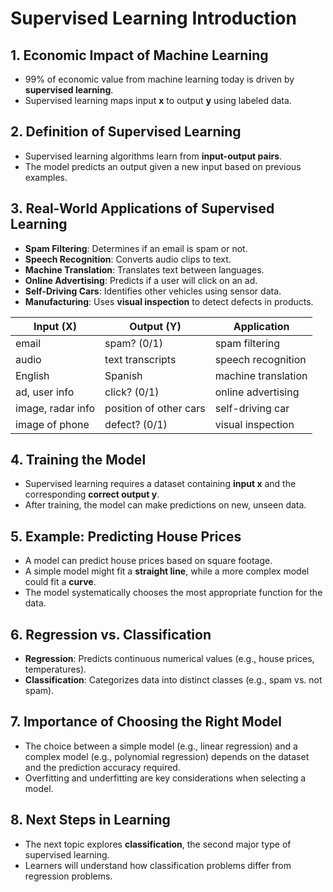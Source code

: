 # Supervised Learning Introduction

## 1. Economic Impact of Machine Learning
- 99% of economic value from machine learning today is driven by **supervised learning**.
- Supervised learning maps input **x** to output **y** using labeled data.

## 2. Definition of Supervised Learning
- Supervised learning algorithms learn from **input-output pairs**.
- The model predicts an output given a new input based on previous examples.

## 3. Real-World Applications of Supervised Learning
- **Spam Filtering**: Determines if an email is spam or not.
- **Speech Recognition**: Converts audio clips to text.
- **Machine Translation**: Translates text between languages.
- **Online Advertising**: Predicts if a user will click on an ad.
- **Self-Driving Cars**: Identifies other vehicles using sensor data.
- **Manufacturing**: Uses **visual inspection** to detect defects in products.

| **Input (X)**            | **Output (Y)**                | **Application**          |
|---------------------------|-------------------------------|--------------------------|
| email                    | spam? (0/1)                  | spam filtering           |
| audio                    | text transcripts             | speech recognition       |
| English                  | Spanish                      | machine translation      |
| ad, user info            | click? (0/1)                 | online advertising       |
| image, radar info        | position of other cars       | self-driving car         |
| image of phone           | defect? (0/1)                | visual inspection        |


## 4. Training the Model
- Supervised learning requires a dataset containing **input x** and the corresponding **correct output y**.
- After training, the model can make predictions on new, unseen data.

## 5. Example: Predicting House Prices
- A model can predict house prices based on square footage.
- A simple model might fit a **straight line**, while a more complex model could fit a **curve**.
- The model systematically chooses the most appropriate function for the data.

## 6. Regression vs. Classification
- **Regression**: Predicts continuous numerical values (e.g., house prices, temperatures).
- **Classification**: Categorizes data into distinct classes (e.g., spam vs. not spam).

## 7. Importance of Choosing the Right Model
- The choice between a simple model (e.g., linear regression) and a complex model (e.g., polynomial regression) depends on the dataset and the prediction accuracy required.
- Overfitting and underfitting are key considerations when selecting a model.

## 8. Next Steps in Learning
- The next topic explores **classification**, the second major type of supervised learning.
- Learners will understand how classification problems differ from regression problems.
